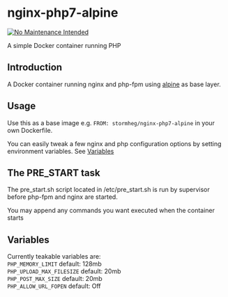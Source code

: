 # nginx-php7-alpine
[![No Maintenance Intended](http://unmaintained.tech/badge.svg)](http://unmaintained.tech/)

A simple Docker container running PHP

## Introduction
A Docker container running nginx and php-fpm using [alpine](https://hub.docker.com/_/alpine) as base layer.

## Usage
Use this as a base image e.g. `FROM: stormheg/nginx-php7-alpine` in your own Dockerfile.

You can easily tweak a few nginx and php configuration options by setting environment variables. See [Variables](#variables)



## The PRE_START task
The pre_start.sh script located in /etc/pre_start.sh is run by supervisor before php-fpm and nginx are started.

You may append any commands you want executed when the container starts

## Variables
Currently teakable variables are: \
`PHP_MEMORY_LIMIT` default: 128mb \
`PHP_UPLOAD_MAX_FILESIZE` default: 20mb \
`PHP_POST_MAX_SIZE` default: 20mb \
`PHP_ALLOW_URL_FOPEN` default: Off
